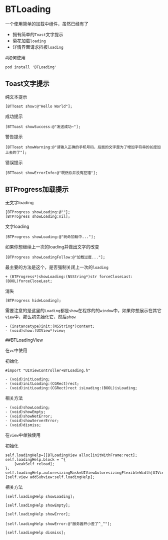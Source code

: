 # BTLoading

一个使用简单的加载中组件，虽然已经有了

* 拥有简单的```Toast```文字提示
*  菊花加载```loading```
*  详情界面请求挡板```loading```

<!--![Untitled.gif](https://upload-images.jianshu.io/upload_images/1243802-5df740b9069b25f2.gif?imageMogr2/auto-orient/strip)-->


#如何使用
```
pod install 'BTLoading'
```

## Toast文字提示

纯文本提示

```
[BTToast show:@"Hello World"];

```
成功提示

```
[BTToast showSuccess:@"发送成功~"];
```
警告提示

```
[BTToast showWarning:@"请输入正确的手机号码，后面的文字是为了增加字符串的长度加上去的了"];
```

错误提示

```
[BTToast showErrorInfo:@"既然你并没有犯错"];

```

## BTProgress加载提示


无文字loading

```
[BTProgress showLoading:@""];
[BTProgress showLoading:nil];

```




文字loading

```
[BTProgress showLoading:@"玩命加载中..."];
```

如果你想继续上一次的loading并做出文字的改变

```
[BTProgress showLoadingFollow:@"加载过度..."];
```

最主要的方法是这个，是否强制关闭上一次的```loading```

```
+ (BTProgress*)showLoading:(NSString*)str forceCloseLast:(BOOL)forceCloseLast;

```

消失

```
[BTProgress hideLoading];
```

需要注意的是这里的```Loading```都是```show```在程序的的```window```中，如果你想展示在其它```view```中，那么初先始化它，然后```show```

```
- (instancetype)init:(NSString*)content;
- (void)show:(UIView*)view;

```

##BTLoadingView

在```vc```中使用

初始化

```
#import "UIViewController+BTLoading.h"

- (void)initLoading;
- (void)initLoading:(CGRect)rect;
- (void)initLoading:(CGRect)rect isLoading:(BOOL)isLoading;

```

相关方法

```
- (void)showLoading;
- (void)showEmpty;
- (void)showNetError;
- (void)showServerError;
- (void)dismiss;
```

在```view```中单独使用

初始化

```
self.loadingHelp=[[BTLoadingView alloc]initWithFrame:rect];
self.loadingHelp.block = ^{
    [weakSelf reload];
};
self.loadingHelp.autoresizingMask=UIViewAutoresizingFlexibleWidth|UIViewAutoresizingFlexibleHeight;
[self.view addSubview:self.loadingHelp];

```

相关方法

```
[self.loadingHelp showLoading];

[self.loadingHelp showEmpty];

[self.loadingHelp showError];

[self.loadingHelp showError:@"服务器开小差了^_^"];

[self.loadingHelp dismiss];

```


